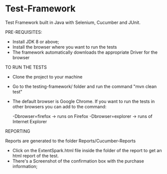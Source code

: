 # Test-Framework

Test Framework built in Java with Selenium, Cucumber and JUnit. 


PRE-REQUISITES:

- Install JDK 8 or above; 
- Install the browser where you want to run the tests
- The framework automatically downloads the appropriate Driver for the browser



TO RUN THE TESTS

- Clone the project to your machine
- Go to the testing-framework/ folder and run the command "mvn clean test"
- The default browser is Google Chrome. If you want to run the tests in other browsers you can add to the command:
   
	-Dbrowser=firefox -> runs on Firefox
   	-Dbrowser=explorer -> runs of Internet Explorer


REPORTING

Reports are generated to the folder Reports/Cucumber-Reports

 - Click on the ExtentSpark.html file inside the folder of the report to get an html report of the test.
 - There's a Screenshot of the confirmation box with the purchase information; 
